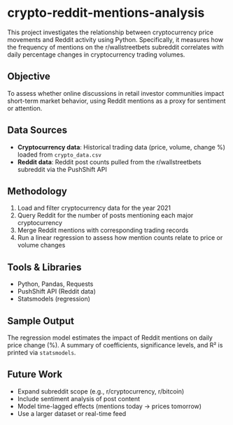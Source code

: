 # crypto-reddit-mentions-analysis

This project investigates the relationship between cryptocurrency price movements and Reddit activity using Python. Specifically, it measures how the frequency of mentions on the r/wallstreetbets subreddit correlates with daily percentage changes in cryptocurrency trading volumes.

## Objective

To assess whether online discussions in retail investor communities impact short-term market behavior, using Reddit mentions as a proxy for sentiment or attention.

## Data Sources

- **Cryptocurrency data**: Historical trading data (price, volume, change %) loaded from `crypto_data.csv`
- **Reddit data**: Reddit post counts pulled from the r/wallstreetbets subreddit via the PushShift API

## Methodology

1. Load and filter cryptocurrency data for the year 2021
2. Query Reddit for the number of posts mentioning each major cryptocurrency
3. Merge Reddit mentions with corresponding trading records
4. Run a linear regression to assess how mention counts relate to price or volume changes

## Tools & Libraries

- Python, Pandas, Requests
- PushShift API (Reddit data)
- Statsmodels (regression)

## Sample Output

The regression model estimates the impact of Reddit mentions on daily price change (%). A summary of coefficients, significance levels, and R² is printed via `statsmodels`.

## Future Work

- Expand subreddit scope (e.g., r/cryptocurrency, r/bitcoin)
- Include sentiment analysis of post content
- Model time-lagged effects (mentions today → prices tomorrow)
- Use a larger dataset or real-time feed
